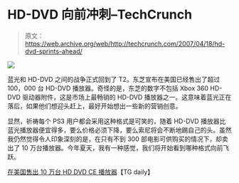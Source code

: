 # HD-DVD 向前冲刺–TechCrunch

> 原文：<https://web.archive.org/web/http://techcrunch.com/2007/04/18/hd-dvd-sprints-ahead/>

![](img/f875b815aaf15758501182c5b5b1b4f1.png)

蓝光和 HD-DVD 之间的战争正式回到了 T2。东芝宣布在美国已经售出了超过 100，000 台 HD-DVD 播放器。奇怪的是，东芝的数字不包括 Xbox 360 HD-DVD 驱动器附件，这是市场上最畅销的 HD-DVD 播放器之一。这意味着蓝光正在落后，如果他们想迎头赶上，最好开始想出一些新的营销创意。

显然，祈祷每个 PS3 用户都会采用这种格式是可笑的，随着 HD-DVD 播放器比蓝光播放器便宜得多，要么价格必须下降，要么索尼将会不断地踢自己的头。虽然我仍然觉得令人印象深刻的是，在只有不到 300 部电影可供购买的情况下，却卖出了 10 万台播放器。今年夏天，我有一种感觉，我们将开始看到哪种格式向前飞跃。

[在美国售出 10 万台 HD DVD CE 播放器](https://web.archive.org/web/20210119131204/http://www.tgdaily.com/index.php?option=com_content&task=view&id=31658&Itemid=118)【TG daily】